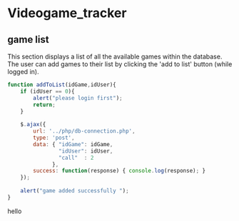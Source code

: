 # Videogame_tracker

## game list
This section displays a list of all the available games within the database. The user can add games to their list by clicking the 'add to list' button (while logged in).

```javascript
function addToList(idGame,idUser){
    if (idUser == 0){
        alert("please login first");
        return;
    }
    
    $.ajax({
        url: '../php/db-connection.php',
        type: 'post',
        data: { "idGame": idGame,
                "idUser": idUser,
                "call"  : 2
              },
        success: function(response) { console.log(response); }
    });
    
    alert("game added successfully ");
}
```

hello
